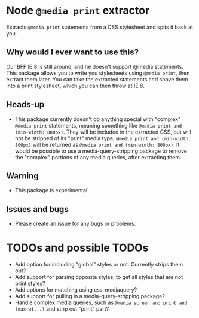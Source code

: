 # Node `@media print` extractor
Extracts `@media print` statements from a CSS stylesheet and spits it back at you.

## Why would I ever want to use this?
Our BFF IE 8 is still around, and he doesn't support @media statements. This package allows you
to write you stylesheets using `@media print`, then extract them later. You can take the extracted
statements and shove them into a print stylesheet, which you can then throw at IE 8.

## Heads-up
- This package currently doesn't do anything special with "complex" `@media print` statements, meaning
something like `@media print and (min-width: 800px)`. They will be included in the extracted CSS, but will
not be stripped of its "print" media type; `@media print and (min-width: 800px)` will be returned as
`@media print and (min-width: 800px)`. It would be possible to use a media-query-stripping package to
remove the "complex" portions of any media queries, after extracting them.

## Warning
- This package is experimental!

## Issues and bugs
- Please create an issue for any bugs or problems.

# TODOs and possible TODOs
- Add option for including "global" styles or not. Currently strips them out?
- Add support for parsing opposite styles, to get all styles that are not print styles?
- Add options for matching using css-mediaquery?
- Add support for pulling in a media-query-stripping package?
- Handle complex media queries, such as `@media screen and print and (max-wi...)` and strip out "print" part?